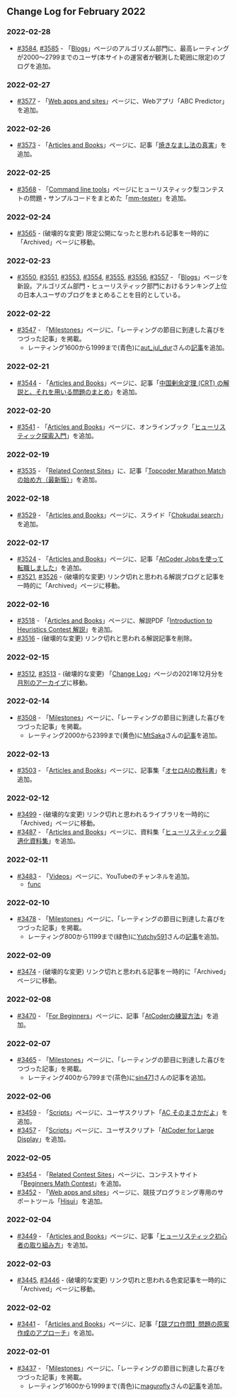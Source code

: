 ## Change Log for February 2022

### 2022-02-28

- [#3584](https://github.com/KATO-Hiro/AtCoderClans/pull/3584), [#3585](https://github.com/KATO-Hiro/AtCoderClans/pull/3585) - 「[Blogs](https://kato-hiro.github.io/AtCoderClans/blogs)」ページのアルゴリズム部門に、最高レーティングが2000〜2799までのユーザ(本サイトの運営者が観測した範囲に限定)のブログを追加。

### 2022-02-27

- [#3577](https://github.com/KATO-Hiro/AtCoderClans/pull/3577) - 「[Web apps and sites](https://kato-hiro.github.io/AtCoderClans/web_app)」ページに、Webアプリ「ABC Predictor」を追加。

### 2022-02-26

- [#3573](https://github.com/KATO-Hiro/AtCoderClans/pull/3573) - 「[Articles and Books](https://kato-hiro.github.io/AtCoderClans/media)」ページに、記事「[焼きなまし法の真実](http://www.colun.net/archives/774)」を追加。

### 2022-02-25

- [#3568](https://github.com/KATO-Hiro/AtCoderClans/pull/3568) - 「[Command line tools](https://kato-hiro.github.io/AtCoderClans/cli)」ページにヒューリスティック型コンテストの問題・サンプルコードをまとめた「[mm-tester](https://github.com/kosakkun/mm-tester)」を追加。

### 2022-02-24

- [#3565](https://github.com/KATO-Hiro/AtCoderClans/pull/3565) - (破壊的な変更) 限定公開になったと思われる記事を一時的に「Archived」ページに移動。

### 2022-02-23

- [#3550](https://github.com/KATO-Hiro/AtCoderClans/pull/3550), [#3551](https://github.com/KATO-Hiro/AtCoderClans/pull/3551), [#3553](https://github.com/KATO-Hiro/AtCoderClans/pull/3553), [#3554](https://github.com/KATO-Hiro/AtCoderClans/pull/3554), [#3555](https://github.com/KATO-Hiro/AtCoderClans/pull/3555), [#3556](https://github.com/KATO-Hiro/AtCoderClans/pull/3556), [#3557](https://github.com/KATO-Hiro/AtCoderClans/pull/3557) - 「[Blogs](https://kato-hiro.github.io/AtCoderClans/blogs)」ページを新設。アルゴリズム部門・ヒューリスティック部門におけるランキング上位の日本人ユーザのブログをまとめることを目的としている。

### 2022-02-22

- [#3547](https://github.com/KATO-Hiro/AtCoderClans/pull/3547) - 「[Milestones](https://kato-hiro.github.io/AtCoderClans/milestones)」ページに、「レーティングの節目に到達した喜びをつづった記事」を掲載。
  - レーティング1600から1999まで(青色)に[aut_jul_dur](https://atcoder.jp/users/aut_jul_dur)さんの[記事](https://autdur.hatenablog.com/entry/2022/02/22/181455)を追加。

### 2022-02-21

- [#3544](https://github.com/KATO-Hiro/AtCoderClans/pull/3544) - 「[Articles and Books](https://kato-hiro.github.io/AtCoderClans/media)」ページに、記事「[中国剰余定理 (CRT) の解説と、それを用いる問題のまとめ](https://qiita.com/drken/items/ae02240cd1f8edfc86fd)」を追加。

### 2022-02-20

- [#3541](https://github.com/KATO-Hiro/AtCoderClans/pull/3541) - 「[Articles and Books](https://kato-hiro.github.io/AtCoderClans/media)」ページに、オンラインブック「[ヒューリスティック探索入門](https://jinnaiyuu.github.io/pdf/textbook.pdf)」を追加。

### 2022-02-19

- [#3535](https://github.com/KATO-Hiro/AtCoderClans/pull/3535) - 「[Related Contest Sites](https://kato-hiro.github.io/AtCoderClans/related_contest_sites)」に、記事「[Topcoder Marathon Matchの始め方（最新版）](https://qiita.com/phocom/items/da0f8123f7a8d5201cbf)」を追加。

### 2022-02-18

- [#3529](https://github.com/KATO-Hiro/AtCoderClans/pull/3529) - 「[Articles and Books](https://kato-hiro.github.io/AtCoderClans/media)」ページに、スライド「[Chokudai search](https://www.slideshare.net/chokudai/chokudai-search-23234124)」を追加。

### 2022-02-17

- [#3524](https://github.com/KATO-Hiro/AtCoderClans/pull/3524) - 「[Articles and Books](https://kato-hiro.github.io/AtCoderClans/media)」ページに、記事「[AtCoder Jobsを使って転職しました](https://xkttqm.hatenablog.com/entry/2021/08/04/230000)」を追加。
- [#3521](https://github.com/KATO-Hiro/AtCoderClans/pull/3521), [#3526](https://github.com/KATO-Hiro/AtCoderClans/pull/3526) - (破壊的な変更) リンク切れと思われる解説ブログと記事を一時的に「Archived」ページに移動。

### 2022-02-16

- [#3518](https://github.com/KATO-Hiro/AtCoderClans/pull/3518) - 「[Articles and Books](https://kato-hiro.github.io/AtCoderClans/media)」ページに、解説PDF「[Introduction to Heuristics Contest 解説](https://img.atcoder.jp/intro-heuristics/editorial.pdf)」を追加。
- [#3516](https://github.com/KATO-Hiro/AtCoderClans/pull/3516) - (破壊的な変更) リンク切れと思われる解説記事を削除。

### 2022-02-15

- [#3512](https://github.com/KATO-Hiro/AtCoderClans/pull/3512), [#3513](https://github.com/KATO-Hiro/AtCoderClans/pull/3513) - (破壊的な変更) 「[Change Log](https://kato-hiro.github.io/AtCoderClans/CHANGELOG)」ページの2021年12月分を[月別のアーカイブ](https://github.com/KATO-Hiro/AtCoderClans/blob/master/monthly_changelog/2021_12.md)に移動。

### 2022-02-14

- [#3508](https://github.com/KATO-Hiro/AtCoderClans/pull/3508) - 「[Milestones](https://kato-hiro.github.io/AtCoderClans/milestones)」ページに、「レーティングの節目に到達した喜びをつづった記事」を掲載。
  - レーティング2000から2399まで(黄色)に[MtSaka](https://atcoder.jp/users/MtSaka)さんの[記事](https://mt-saka.hatenablog.com/entry/2022/02/14/204036)を追加。

### 2022-02-13

- [#3503](https://github.com/KATO-Hiro/AtCoderClans/pull/3503) - 「[Articles and Books](https://kato-hiro.github.io/AtCoderClans/media)」ページに、記事集「[オセロAIの教科書](https://note.com/nyanyan_cubetech/m/m54104c8d2f12)」を追加。

### 2022-02-12

- [#3499](https://github.com/KATO-Hiro/AtCoderClans/pull/3499) - (破壊的な変更) リンク切れと思われるライブラリを一時的に「Archived」ページに移動。
- [#3487](https://github.com/KATO-Hiro/AtCoderClans/pull/3487) - 「[Articles and Books](https://kato-hiro.github.io/AtCoderClans/media)」ページに、資料集「[ヒューリスティック最適化資料集](https://heuristic-ja.growi.cloud/)」を追加。

### 2022-02-11

- [#3483](https://github.com/KATO-Hiro/AtCoderClans/pull/3483) - 「[Videos](https://kato-hiro.github.io/AtCoderClans/videos)」ページに、YouTubeのチャンネルを追加。
  - [func](https://www.youtube.com/playlist?list=PLLbak3dBJyRbJ4R5Ax2vUFZlNBbLX8YLw)

### 2022-02-10

- [#3478](https://github.com/KATO-Hiro/AtCoderClans/pull/3478) - 「[Milestones](https://kato-hiro.github.io/AtCoderClans/milestones)」ページに、「レーティングの節目に到達した喜びをつづった記事」を掲載。
  - レーティング800から1199まで(緑色)に[Yutchy591](https://atcoder.jp/users/Yutchy591)さんの[記事](https://qiita.com/vi_24E/items/2180248fb137bdb67c68)を追加。

### 2022-02-09

- [#3474](https://github.com/KATO-Hiro/AtCoderClans/pull/3474) - (破壊的な変更) リンク切れと思われる記事を一時的に「Archived」ページに移動。

### 2022-02-08

- [#3470](https://github.com/KATO-Hiro/AtCoderClans/pull/3470) - 「[For Beginners](https://kato-hiro.github.io/AtCoderClans/for_beginners)」ページに、記事「[AtCoderの練習方法](https://atcoder.jp/posts/677)」を追加。

### 2022-02-07

- [#3465](https://github.com/KATO-Hiro/AtCoderClans/pull/3465) - 「[Milestones](https://kato-hiro.github.io/AtCoderClans/milestones)」ページに、「レーティングの節目に到達した喜びをつづった記事」を掲載。
  - レーティング400から799まで(茶色)に[sin471](https://atcoder.jp/users/sin471)さんの記事を追加。

### 2022-02-06

- [#3459](https://github.com/KATO-Hiro/AtCoderClans/pull/3459) - 「[Scripts](https://kato-hiro.github.io/AtCoderClans/scripts)」ページに、ユーザスクリプト「[AC そのまさかだよ](https://greasyfork.org/ja/scripts/439526-ac-%E3%81%9D%E3%81%AE%E3%81%BE%E3%81%95%E3%81%8B%E3%81%A0%E3%82%88)」を追加。
- [#3457](https://github.com/KATO-Hiro/AtCoderClans/pull/3457) - 「[Scripts](https://kato-hiro.github.io/AtCoderClans/scripts)」ページに、ユーザスクリプト「[AtCoder for Large Display](https://greasyfork.org/ja/scripts/439100-atcoder-for-large-display)」を追加。

### 2022-02-05

- [#3454](https://github.com/KATO-Hiro/AtCoderClans/pull/3454) - 「[Related Contest Sites](https://kato-hiro.github.io/AtCoderClans/related_contest_sites)」ページに、コンテストサイト「[Beginners Math Contest](https://twitter.com/BMC_rifle)」を追加。
- [#3452](https://github.com/KATO-Hiro/AtCoderClans/pull/3452) - 「[Web apps and sites](https://kato-hiro.github.io/AtCoderClans/web_app)」ページに、競技プログラミング専用のサポートツール「[Hisui](https://github.com/adenohitu/hisui)」を追加。

### 2022-02-04

- [#3449](https://github.com/KATO-Hiro/AtCoderClans/pull/3449) - 「[Articles and Books](https://kato-hiro.github.io/AtCoderClans/media)」ページに、記事「[ヒューリスティック初心者の取り組み方](https://shu8cream.hatenablog.com/entry/2021/12/18/221429)」を追加。

### 2022-02-03

- [#3445](https://github.com/KATO-Hiro/AtCoderClans/pull/3445), [#3446](https://github.com/KATO-Hiro/AtCoderClans/pull/3446) - (破壊的な変更) リンク切れと思われる色変記事を一時的に「Archived」ページに移動。

### 2022-02-02

- [#3441](https://github.com/KATO-Hiro/AtCoderClans/pull/3441) - 「[Articles and Books](https://kato-hiro.github.io/AtCoderClans/media)」ページに、記事「[【競プロ作問】問題の原案作成のアプローチ](https://milkcoffee.hatenablog.jp/entry/2021/12/15/000338)」を追加。

### 2022-02-01

- [#3437](https://github.com/KATO-Hiro/AtCoderClans/pull/3437) - 「[Milestones](https://kato-hiro.github.io/AtCoderClans/milestones)」ページに、「レーティングの節目に到達した喜びをつづった記事」を掲載。
  - レーティング1600から1999まで(青色)に[magurofly](https://atcoder.jp/users/magurofly)さんの[記事](https://zenn.dev/magurofly/articles/234f210b4b0dbf)を追加。
